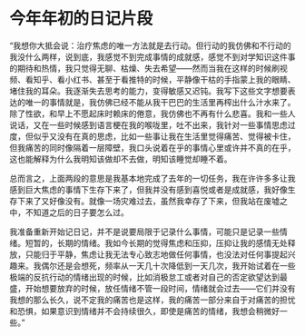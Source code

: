 # 今年年初的日记片段

“我想你大抵会说：治疗焦虑的唯一方法就是去行动。但行动的我仿佛和不行动的我没什么两样，说到底，我感觉不到完成事情的成就感，感觉不到对学知识这件事的期待和热情，我只觉得无聊、枯燥、失去希望——然而当我在这样的时候刷视频、看知乎、看小红书、甚至于看推特的时候，平静像干枯的手指蒙上我的眼睛、堵住我的耳朵。我逐渐失去思考的能力，变得敏感又迟钝。我写下这些文字想要表达的唯一的事情就是，我仿佛已经不能从我干巴巴的生活里再榨出什么汁水来了。除了性欲，和早上不愿起床时赖床的倦意，我仿佛也不再有什么悲喜。我和一些人说话，又在一些时候感到语言梗在我的喉咙里，吐不出来，我针对一些事情思虑过度，但似乎又没有在真的思虑，比如一些事让我在生活里觉得痛苦、觉得被卡住，但我痛苦的同时像隔着一层障壁，我口头说着在乎的事情心里或许并不真的在乎，这也能解释为什么我明知该做却不去做，明知该睡觉却睡不着。

总而言之，上面两段的意思是我基本地完成了去年的一切任务，我在许许多多让我感到巨大焦虑的事情下生存下来了，但我并没有感到喜悦或者是成就感，我好像生存下来了又好像没有。就像一场灾难过去，虽然我幸存了下来，但我站在废墟之中，不知道之后的日子要怎么过。

我准备重新开始记日记，并不是说要局限于记录什么事情，可能只是记录一些情绪。短暂的，长期的情绪。我如今长期的觉得焦虑和压抑，压抑让我的感情无处释放，只能归于平静，焦虑让我无法专心致志地做任何事情，也没法对任何事提起兴趣来。我偶尔还是会想死，频率从一天几十次降低到一天几次，我开始试着在一些极端的反抗行动的情绪出现的时候，比如消极怠工或者对自己的否定欲望达到最盛，开始想要放弃的时候，放任情绪不管一段时间，情绪就会过去——它们并没有我想的那么长久，说不定我的痛苦也是这样，我的痛苦一部分来自于对痛苦的担忧和恐惧，如果意识到情绪并不会持续很久，即使是痛苦的情绪，我想会稍微好一些。”